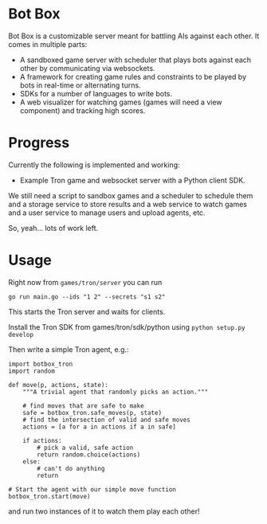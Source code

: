 Bot Box
=======
Bot Box is a customizable server meant for battling AIs against each other. It
comes in multiple parts:

* A sandboxed game server with scheduler that plays bots against each other by
  communicating via websockets.
* A framework for creating game rules and constraints to be played by bots in
real-time or alternating turns.
* SDKs for a number of languages to write bots.
* A web visualizer for watching games (games will need a view component) and
tracking high scores.

Progress
========

Currently the following is implemented and working:

* Example Tron game and websocket server with a Python client SDK.

We still need a script to sandbox games and a scheduler to schedule them and a
storage service to store results and a web service to watch games and a user
service to manage users and upload agents, etc.

So, yeah... lots of work left.

Usage
=====

Right now from ```games/tron/server``` you can run

 ```go run main.go --ids "1 2" --secrets "s1 s2"```

This starts the Tron server and waits for clients.

Install the Tron SDK from games/tron/sdk/python using ```python setup.py develop```

Then write a simple Tron agent, e.g.:

```
import botbox_tron
import random

def move(p, actions, state):
    """A trivial agent that randomly picks an action."""

    # find moves that are safe to make
    safe = botbox_tron.safe_moves(p, state)
    # find the intersection of valid and safe moves
    actions = [a for a in actions if a in safe]

    if actions:
        # pick a valid, safe action
        return random.choice(actions)
    else:
        # can't do anything
        return

# Start the agent with our simple move function
botbox_tron.start(move)
```
and run two instances of it to watch them play each other!
